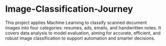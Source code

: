 # Image-Classification-Journey
This project applies Machine Learning to classify scanned document images into four categories: resumes, ads, emails, and handwritten notes. It covers data analysis to model evaluation, aiming for accurate, efficient, and robust image classification to support automation and smarter decisions.
